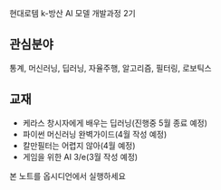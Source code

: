 현대로템 k-방산 AI 모델 개발과정 2기

## 관심분야
통계, 머신러닝, 딥러닝, 자율주행, 알고리즘, 필터링, 로보틱스

## 교재
- 케라스 창시자에게 배우는 딥러닝(진행중 5월 종료 예정)
- 파이썬 머신러닝 완벽가이드(4월 작성 예정)
- 칼만필터는 어렵지 않아(4월 예정)
- 게임을 위한 AI 3/e(3월 작성 예정)


본 노트를 옵시디언에서 실행하세요
